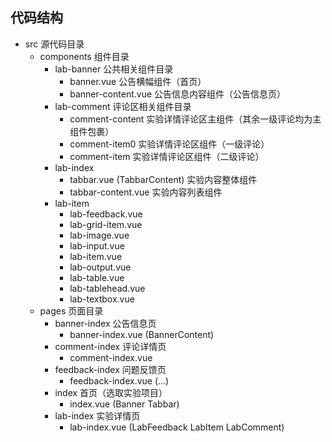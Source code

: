 ## 代码结构

- src                            源代码目录
  - components                   组件目录
    - lab-banner                 公共相关组件目录
      - banner.vue               公告横幅组件（首页）
      - banner-content.vue       公告信息内容组件（公告信息页）
    - lab-comment                评论区相关组件目录
      - comment-content          实验详情评论区主组件（其余一级评论均为主组件包裹）
      - comment-item0            实验详情评论区组件（一级评论）
      - comment-item             实验详情评论区组件（二级评论）
    - lab-index
      - tabbar.vue (TabbarContent)   实验内容整体组件
      - tabbar-content.vue           实验内容列表组件
    - lab-item
      - lab-feedback.vue
      - lab-grid-item.vue
      - lab-image.vue
      - lab-input.vue
      - lab-item.vue
      - lab-output.vue
      - lab-table.vue
      - lab-tablehead.vue
      - lab-textbox.vue
  - pages                        页面目录
    - banner-index               公告信息页
      - banner-index.vue (BannerContent)
    - comment-index              评论详情页
      - comment-index.vue
    - feedback-index             问题反馈页
      - feedback-index.vue (...)
    - index                      首页（选取实验项目）
      - index.vue (Banner Tabbar)
    - lab-index                  实验详情页
      - lab-index.vue (LabFeedback LabItem LabComment)